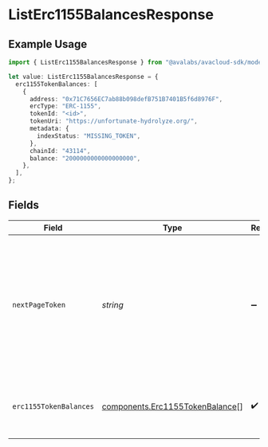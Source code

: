 # ListErc1155BalancesResponse

## Example Usage

```typescript
import { ListErc1155BalancesResponse } from "@avalabs/avacloud-sdk/models/components";

let value: ListErc1155BalancesResponse = {
  erc1155TokenBalances: [
    {
      address: "0x71C7656EC7ab88b098defB751B7401B5f6d8976F",
      ercType: "ERC-1155",
      tokenId: "<id>",
      tokenUri: "https://unfortunate-hydrolyze.org/",
      metadata: {
        indexStatus: "MISSING_TOKEN",
      },
      chainId: "43114",
      balance: "2000000000000000000",
    },
  ],
};
```

## Fields

| Field                                                                                                                                  | Type                                                                                                                                   | Required                                                                                                                               | Description                                                                                                                            |
| -------------------------------------------------------------------------------------------------------------------------------------- | -------------------------------------------------------------------------------------------------------------------------------------- | -------------------------------------------------------------------------------------------------------------------------------------- | -------------------------------------------------------------------------------------------------------------------------------------- |
| `nextPageToken`                                                                                                                        | *string*                                                                                                                               | :heavy_minus_sign:                                                                                                                     | A token, which can be sent as `pageToken` to retrieve the next page. If this field is omitted or empty, there are no subsequent pages. |
| `erc1155TokenBalances`                                                                                                                 | [components.Erc1155TokenBalance](../../models/components/erc1155tokenbalance.md)[]                                                     | :heavy_check_mark:                                                                                                                     | The list of ERC-1155 token balances for the address.                                                                                   |